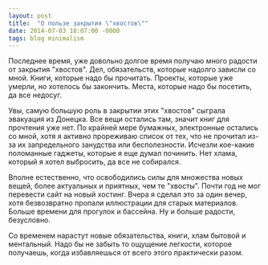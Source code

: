 ```yaml
---
layout: post
title:  "О пользе закрытия \"хвостов\""
date: 2014-07-03 18:07:00 -0000
tags: blog minimalism
---
```


Последнее время, уже довольно долгое время получаю много радости от закрытия "хвостов". Дел, обязательств, которые надолго зависли со мной. Книги, которые надо бы прочитать. Проекты, которые уже умерли, но хотелось бы закончить. Места, которые надо бы посетить, да все недосуг. 

Увы, самую большую роль в закрытии этих "хвостов" сыграла эвакуация из Донецка. Все вещи остались там, значит книг для прочтения уже нет. По крайней мере бумажных, электронные остались со мной, хотя я активно прореживаю список от тех, что не прочитал из-за их запредельного занудства или бесполезности. Исчезли кое-какие поломанные гаджеты, которые я еще думал починить. Нет хлама, который я хотел выбросить, да все не собирался. 

Вполне естественно, что освободились силы для множества новых вещей, более актуальных и приятных, чем те "хвосты". Почти год не мог перевести сайт на новый хостинг. Вчера я сделал это за один вечер, хотя безвозвратно пропали иллюстрации для старых материалов. Больше времени для прогулок и бассейна. Ну и больше радости, безусловно. 

Со временем нарастут новые обязательства, книги, хлам бытовой и ментальный. Надо бы не забыть то ощущение легкости, которое получаешь, когда избавляешься от всего этого практически разом.
